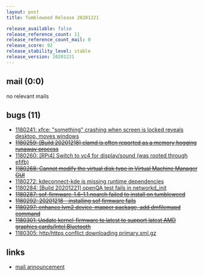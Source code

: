 ```yaml
---
layout: post
title: Tumbleweed Release 20201221

release_available: false
release_reference_count: 11
release_reference_count_mail: 0
release_score: 92
release_stability_level: stable
release_version: 20201221
---
```


## mail (0:0)

no relevant mails

## bugs (11)

<!--more-->

- [1180241: xfce: "something" crashing when screen is locked reveals desktop, moves windows](https://bugzilla.opensuse.org/show_bug.cgi?id=1180241)
- ~~[1180259: \[Build 20201218\] clamd is often reported as a memory hogging runaway process](https://bugzilla.opensuse.org/show_bug.cgi?id=1180259)~~
- [1180260: \[RPi4\] Switch to vc4 for display/sound (was rooted through efifb)](https://bugzilla.opensuse.org/show_bug.cgi?id=1180260)
- ~~[1180268: Cannot modify the virtual disk type in Virtual Machine Manager GUI](https://bugzilla.opensuse.org/show_bug.cgi?id=1180268)~~
- [1180272: kdeconnect-kde is missing runtime dependencies](https://bugzilla.opensuse.org/show_bug.cgi?id=1180272)
- [1180284: \[Build 20201221\] openQA test fails in networkd_init](https://bugzilla.opensuse.org/show_bug.cgi?id=1180284)
- ~~[1180287: sof-firmware-1.6-1.1.noarch failed to install on tumbleweed](https://bugzilla.opensuse.org/show_bug.cgi?id=1180287)~~
- ~~[1180292: 20201218 - installing sof firmware fails](https://bugzilla.opensuse.org/show_bug.cgi?id=1180292)~~
- ~~[1180297: enhance lvm2 device-mapper package, add dmfilemapd command](https://bugzilla.opensuse.org/show_bug.cgi?id=1180297)~~
- ~~[1180301: Update kernel-firmware to latest to support latest AMD graphics cards/Intel Bluetooth](https://bugzilla.opensuse.org/show_bug.cgi?id=1180301)~~
- [1180305: http/https conflict downloading primary.xml.gz](https://bugzilla.opensuse.org/show_bug.cgi?id=1180305)



## links

- [mail announcement](https://lists.opensuse.org/archives/list/factory@lists.opensuse.org/thread/7GTDKMUAXMWB2BSU2VAI7F44EIBWJOTN)
